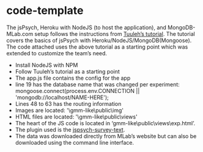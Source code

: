 # code-template

The jsPsych, Heroku with NodeJS (to host the application), and MongoDB-MLab.com setup follows the instructions from [Tuuleh’s tutorial](https://github.com/Tuuleh/jsPsychBackendStart). The tutorial covers the basics of jsPsych with Heroku/NodeJS/MongoDB(Mongoose).  The code attached uses the above tutorial as a starting point which was extended to customize the team’s need.



* Install NodeJS with NPM
* Follow Tuuleh’s tutorial as a starting point
* The app.js file contains the config for the app
* line 19 has the database name that was changed per experiment: mongoose.connect(process.env.CONNECTION || 'mongodb://localhost/NAME-HERE');
* Lines 48 to 63 has the routing information
* Images are located: '\gmm-like\public\img' 
* HTML files are located: '\gmm-like\public\views' 
* The heart of the JS code is located in ‘gmm-like\public\views\exp.html’.
* The plugin used is the [jspsych-survey-text](http://docs.jspsych.org/plugins/jspsych-survey-text/).
* The data was downloaded directly from MLab’s website but can also be downloaded using the command line interface.

